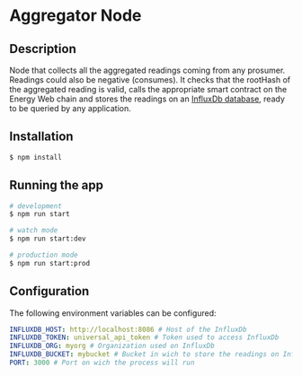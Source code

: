 # Aggregator Node

## Description

Node that collects all the aggregated readings coming from any prosumer. Readings could also be negative (consumes). It checks that the rootHash of the aggregated reading is valid, calls the appropriate smart contract on the Energy Web chain and stores the readings on an [InfluxDb database](https://www.influxdata.com/), ready to be queried by any application.

## Installation

```bash
$ npm install
```

## Running the app

```bash
# development
$ npm run start

# watch mode
$ npm run start:dev

# production mode
$ npm run start:prod
```

## Configuration

The following environment variables can be configured:

```yaml
INFLUXDB_HOST: http://localhost:8086 # Host of the InfluxDb
INFLUXDB_TOKEN: universal_api_token # Token used to access InfluxDb
INFLUXDB_ORG: myorg # Organization used on InfluxDb
INFLUXDB_BUCKET: mybucket # Bucket in wich to store the readings on InfluxDb
PORT: 3000 # Port on wich the process will run
```
